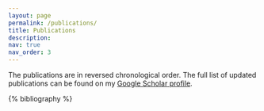```yaml
---
layout: page
permalink: /publications/
title: Publications
description:
nav: true
nav_order: 3
---
```


The publications are in reversed chronological order. The full list of updated
publications can be found on my [Google Scholar profile](https://scholar.google.com/citations?user=rgaW5cAAAAAJ&hl=en).

<!-- _pages/publications.md -->
<div class="publications">

{% bibliography %}

</div>

